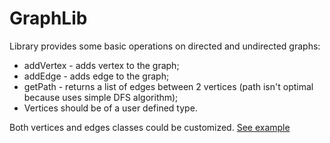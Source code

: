 # GraphLib

Library provides some basic operations on directed and undirected graphs:
* addVertex - adds vertex to the graph;
* addEdge - adds edge to the graph;
* getPath - returns a list of edges between 2 vertices (path isn't optimal because uses simple DFS algorithm);
* Vertices should be of a user defined type.

Both vertices and edges classes could be customized. [See example](./src/test/java/com/example/ussage/model)